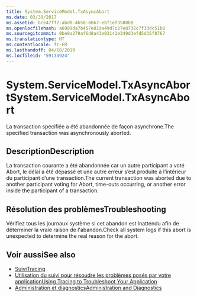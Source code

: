 ```yaml
---
title: System.ServiceModel.TxAsyncAbort
ms.date: 03/30/2017
ms.assetid: bce47ff2-abd0-4b58-8667-ebf1ef3580b8
ms.openlocfilehash: a6989da7b457e819a49d7c27e8732c7f33dc51b8
ms.sourcegitcommit: 0be8a279af6d8a43e03141e349d3efd5d35f8767
ms.translationtype: HT
ms.contentlocale: fr-FR
ms.lasthandoff: 04/18/2019
ms.locfileid: "59133924"
---
```

# <a name="systemservicemodeltxasyncabort"></a><span data-ttu-id="519a2-102">System.ServiceModel.TxAsyncAbort</span><span class="sxs-lookup"><span data-stu-id="519a2-102">System.ServiceModel.TxAsyncAbort</span></span>
<span data-ttu-id="519a2-103">La transaction spécifiée a été abandonnée de façon asynchrone.</span><span class="sxs-lookup"><span data-stu-id="519a2-103">The specified transaction was asynchronously aborted.</span></span>  
  
## <a name="description"></a><span data-ttu-id="519a2-104">Description</span><span class="sxs-lookup"><span data-stu-id="519a2-104">Description</span></span>  
 <span data-ttu-id="519a2-105">La transaction courante a été abandonnée car un autre participant a voté Abort, le délai a été dépassé et une autre erreur s’est produite à l’intérieur du participant d’une transaction.</span><span class="sxs-lookup"><span data-stu-id="519a2-105">The current transaction was aborted due to another participant voting for Abort, time-outs occurring, or another error inside the participant of a transaction.</span></span>  
  
## <a name="troubleshooting"></a><span data-ttu-id="519a2-106">Résolution des problèmes</span><span class="sxs-lookup"><span data-stu-id="519a2-106">Troubleshooting</span></span>  
 <span data-ttu-id="519a2-107">Vérifiez tous les journaux système si cet abandon est inattendu afin de déterminer la vraie raison de l'abandon.</span><span class="sxs-lookup"><span data-stu-id="519a2-107">Check all system logs if this abort is unexpected to determine the real reason for the abort.</span></span>  
  
## <a name="see-also"></a><span data-ttu-id="519a2-108">Voir aussi</span><span class="sxs-lookup"><span data-stu-id="519a2-108">See also</span></span>

- [<span data-ttu-id="519a2-109">Suivi</span><span class="sxs-lookup"><span data-stu-id="519a2-109">Tracing</span></span>](../../../../../docs/framework/wcf/diagnostics/tracing/index.md)
- [<span data-ttu-id="519a2-110">Utilisation du suivi pour résoudre les problèmes posés par votre application</span><span class="sxs-lookup"><span data-stu-id="519a2-110">Using Tracing to Troubleshoot Your Application</span></span>](../../../../../docs/framework/wcf/diagnostics/tracing/using-tracing-to-troubleshoot-your-application.md)
- [<span data-ttu-id="519a2-111">Administration et diagnostics</span><span class="sxs-lookup"><span data-stu-id="519a2-111">Administration and Diagnostics</span></span>](../../../../../docs/framework/wcf/diagnostics/index.md)
